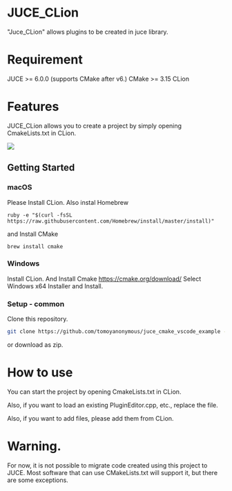# JUCE_CLion

"Juce_CLion" allows plugins to be created in juce library.

# Requirement

JUCE >= 6.0.0 (supports CMake after v6.)
CMake >= 3.15
CLion 

# Features
 
JUCE_CLion allows you to create a project by simply opening CmakeLists.txt in CLion.

![](https://user-images.githubusercontent.com/63702646/126873953-461b2abf-5ae0-4c85-a7aa-ac3c90a4d0ba.jpg)

## Getting Started

### macOS

Please Install CLion.
Also instal Homebrew

``` Script
ruby -e "$(curl -fsSL https://raw.githubusercontent.com/Homebrew/install/master/install)"
```
and Install CMake

``` Script
brew install cmake
```

### Windows

Install CLion.
And Install Cmake
https://cmake.org/download/
Select Windows x64 Installer and Install.

### Setup - common

Clone this repository. 

```sh
git clone https://github.com/tomoyanonymous/juce_cmake_vscode_example --recursive
```
or download as zip. 
 
# How to use

You can start the project by opening CmakeLists.txt in CLion.

Also, if you want to load an existing PluginEditor.cpp, etc., replace the file. 

Also, if you want to add files, please add them from CLion.

# Warning.

For now, it is not possible to migrate code created using this project to JUCE.
Most software that can use CMakeLists.txt will support it, but there are some exceptions.

